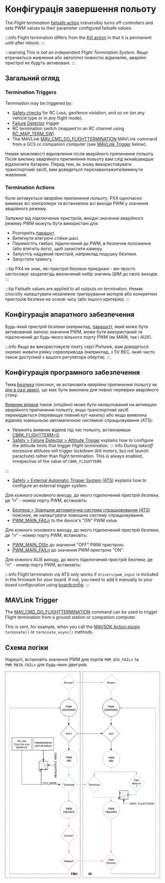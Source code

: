 # Конфігурація завершення польоту

The _Flight termination_ [failsafe action](../config/safety.md#failsafe-actions) irreversibly turns off controllers and sets PWM values to their parameter configured failsafe values.

:::info
Flight termination differs from the [Kill action](../config/safety.md#kill-switch) in that it is permanent until after reboot.
:::

:::warning
This is _not_ an independent _Flight Termination System_.
Якщо втрачається живлення або автопілот повністю відмовляє, аварійні пристрої не будуть активовані.
:::

## Загальний огляд

### Termination Triggers

Termination may be triggered by:

- [Safety checks](../config/safety.md) for RC Loss, geofence violation, and so on (on any vehicle type or in any flight mode).
- [Failure Detector](../config/safety.md#failure-detector) trigger
- RC termination switch (mapped to an RC channel using [RC_MAP_TERM_SW](../advanced_config/parameter_reference.md#RC_MAP_TERM_SW)).
- The MAVLink [MAV_CMD_DO_FLIGHTTERMINATION](https://mavlink.io/en/messages/common.html#MAV_CMD_DO_FLIGHTTERMINATION) MAVLink command from a GCS or companion computer (see [MAVLink Trigger](#mavlink-trigger) below).

Немає можливості відновлення після аварійного припинення польоту.
Після виклику аварійного припинення польоту вам слід якнайшвидше відключити батарею.
Перед тим, як знову використовувати транспортний засіб, вам доведеться перезавантажити/вимкнути живлення.

### Termination Actions

Коли активується _аварійне припинення польоту_, PX4 одночасно вимикає всі контролери та встановлює всі виходи PWM у значення аварійного режиму.

Залежно від підключених пристроїв, вихідні значення аварійного режиму PWM можуть бути використані для:

- Розгорніть [парашут](../peripherals/parachute.md).
- Витягнути втягуючі стійки шасі.
- Перемістіть гімбал, підключений до PWM, в безпечне положення (або втягніть його), щоб захистити камеру.
- Запустіть надувний пристрій, наприклад подушку безпеки.
- Запустити тривогу.

:::tip
PX4 не знає, які пристрої безпеки приєднані - він просто застосовує заздалегідь визначений набір значень ШІМ до своїх виходів.
:::

:::tip
Failsafe values are applied to all outputs on termination.
Немає способу налаштувати незалежне тригерування моторів або конкретних пристроїв безпеки на основі часу (або іншого критерію).
:::

## Конфігурація апаратного забезпечення

Будь-який _пристрій безпеки_ (наприклад, [парашут](../peripherals/parachute.md)), який може бути активований зміною значення PWM, може бути використаний та підключений до будь-якого вільного порту PWM (як MAIN, так і AUX).

:::info
Якщо ви використовуєте плату серії Pixhawk, вам доведеться окремо живити рейку сервопривода (наприклад, з 5V BEC, який часто також доступний з вашого регулятора обертів).
:::

## Конфігурація програмного забезпечення

Тема [Безпека](../config/safety.md) пояснює, як встановити _аварійне припинення польоту_ як [дію в разі аварії](../config/safety.md#failsafe-actions), що має бути виконана для певної перевірки аварійного стану.

[Виявник відмов](../config/safety.md#failure-detector) також (опційно) може бути налаштований на активацію аварійного припинення польоту, якщо транспортний засіб перекидається (перевищує певний кут нахилу) або якщо виявлена відмова зовнішньою автоматичною системою спрацьовування (ATS):

- Увімкніть виявник відмов під час польоту, встановивши [CBRK_FLIGHTTERM=0](../advanced_config/parameter_reference.md#CBRK_FLIGHTTERM).
- [Safety > Failure Detector > Attitude Trigger](../config/safety.md#attitude-trigger) explains how to configure the attitude limits that trigger _Flight termination_.
  ::: info
  During _takeoff_ excessive attitutes will trigger _lockdown_ (kill motors, but not launch parachute) rather than flight termination.
  This is always enabled, irrespective of the value of `CBRK_FLIGHTTERM`.

:::
- [Safety > External Automatic Trigger System (ATS)](../config/safety.md#external-automatic-trigger-system-ats) explains how to configure an external trigger system.

Для кожного основного виходу, до якого підключений пристрій безпеки, де "n" - номер порту PWM, встановіть:

- [Безпека > Зовнішня автоматична система спрацьовування (ATS)](../config/safety.md#external-automatic-trigger-system-ats) пояснює, як налаштувати зовнішню систему спрацьовування.
- [PWM_MAIN_FAILn](../advanced_config/parameter_reference.md#PWM_MAIN_FAIL1) to the device's "ON" PWM value.

Для кожного основного виходу, до якого підключений пристрій безпеки, де "n" - номер порту PWM, встановіть:

- [PWM_MAIN_DISn](../advanced_config/parameter_reference.md#PWM_MAIN_DIS1) до значення "OFF" PWM пристрою.
- [PWM_MAIN_FAILn](../advanced_config/parameter_reference.md#PWM_MAIN_FAIL1) до значення PWM пристрою "ON".

Для кожного AUX виходу, до якого підключений пристрій безпеки, де "n" - номер порту PWM, встановіть:

:::info
Flight termination via ATS only works if `drivers/pwm_input` is included in the firmware for your board.
If not, you need to add it manually to your board configuration using [boardconfig](../hardware/porting_guide_config.md#px4-menuconfig-setup).
:::

## MAVLink Trigger

The [MAV_CMD_DO_FLIGHTTERMINATION](https://mavlink.io/en/messages/common.html#MAV_CMD_DO_FLIGHTTERMINATION) command can be used to trigger Flight termination from a ground station or companion computer.

This is sent, for example, when you call the [MAVSDK Action plugin](https://mavsdk.mavlink.io/main/en/cpp/api_reference/classmavsdk_1_1_action.html#classmavsdk_1_1_action_1a47536c4a4bc8367ccd30a92eb09781c5) `terminate()` or `terminate_async()` methods.

## Схема логіки

Нарешті, встановіть значення PWM для портів `PWM_AUX_FAILn` та `PWM_MAIN_FAILn` для будь-яких двигунів.

![Logic diagram](../../assets/config/flight_termination_logic_diagram.png)
